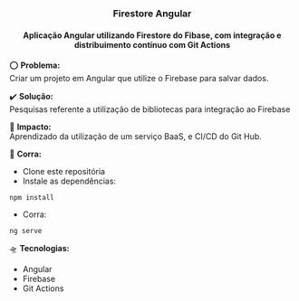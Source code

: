 <h3 align="center">Firestore Angular</h3>

<h4 align="center">Aplicação Angular utilizando Firestore do Fibase, com integração e distribuimento contínuo com Git Actions </h4>

:o: **Problema:**<br> Criar um projeto em Angular que utilize o Firebase para salvar dados.

:heavy_check_mark: **Solução:**<br> Pesquisas referente a utilização de bibliotecas para integração ao Firebase

:dart: **Impacto:**<br> Aprendizado da utilização de um serviço BaaS, e CI/CD do Git Hub.

:bicyclist: **Corra:**

-   Clone este repositória
-   Instale as dependências:

```
npm install
```

-   Corra:

```
ng serve
```

:flying_saucer: **Tecnologias:**
- Angular
- Firebase
- Git Actions
